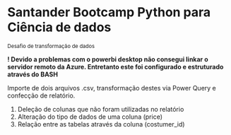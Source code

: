 # Santander Bootcamp Python para Ciência de dados
<sub> Desafio de transformação de dados </sub>

<b>! Devido a problemas com o powerbi desktop não consegui linkar o servidor remoto da Azure. Entretanto este foi configurado e estruturado através do BASH </b>

Importe de dois arquivos .csv, transformação destes via Power Query e confecção de relatório.

1. Deleção de colunas que não foram utilizadas no relatório
2. Alteração do tipo de dados de uma coluna (price)
3. Relação entre as tabelas através da coluna (costumer_id)
